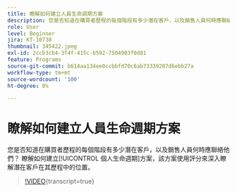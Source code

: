 ```yaml
---
title: 瞭解如何建立人員生命週期方案
description: 您是否知道在購買者歷程的每個階段有多少潛在客戶，以及銷售人員何時應聯絡他們？ 瞭解如何建立[!UICONTROL 個人生命週期]方案，該方案使用評分來深入瞭解潛在客戶在其歷程中的位置。
role: User
level: Beginner
jira: KT-10738
thumbnail: 345422.jpeg
exl-id: 2ccb3cb4-3f4f-415c-b592-7504903f0d81
feature: Programs
source-git-commit: b614aa134ee0ccbbfd70c6ab73339287d6ebb27a
workflow-type: tm+mt
source-wordcount: '100'
ht-degree: 0%

---
```


# 瞭解如何建立人員生命週期方案

您是否知道在購買者歷程的每個階段有多少潛在客戶，以及銷售人員何時應聯絡他們？ 瞭解如何建立[!UICONTROL 個人生命週期]方案，該方案使用評分來深入瞭解潛在客戶在其歷程中的位置。

>[!VIDEO](https://video.tv.adobe.com/v/345422/?quality=12&learn=on){transcript=true}
